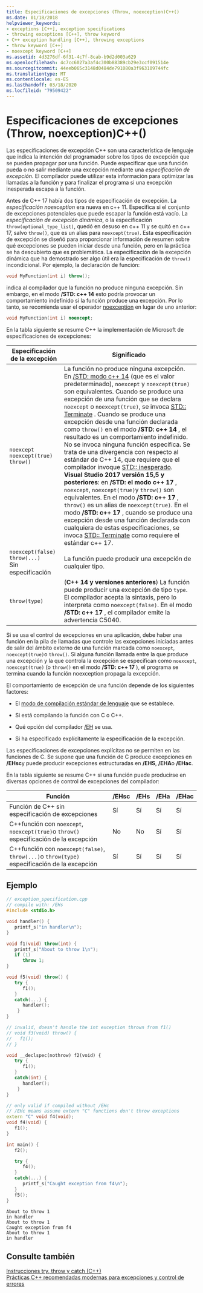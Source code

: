 ```yaml
---
title: Especificaciones de excepciones (Throw, noexception)C++()
ms.date: 01/18/2018
helpviewer_keywords:
- exceptions [C++], exception specifications
- throwing exceptions [C++], throw keyword
- C++ exception handling [C++], throwing exceptions
- throw keyword [C++]
- noexcept keyword [C++]
ms.assetid: 4d3276df-6f31-4c7f-8cab-b9d2d003a629
ms.openlocfilehash: 4c7cc6027a3af4c300b88389cb29e3ccf091514e
ms.sourcegitcommit: 44eeb065c3148d0484de791080a3f963109744fc
ms.translationtype: MT
ms.contentlocale: es-ES
ms.lasthandoff: 03/18/2020
ms.locfileid: "79509422"
---
```

# <a name="exception-specifications-throw-noexcept-c"></a>Especificaciones de excepciones (Throw, noexception)C++()

Las especificaciones de excepción C++ son una característica de lenguaje que indica la intención del programador sobre los tipos de excepción que se pueden propagar por una función. Puede especificar que una función pueda o no salir mediante una excepción mediante una *especificación de excepción*. El compilador puede utilizar esta información para optimizar las llamadas a la función y para finalizar el programa si una excepción inesperada escapa a la función.

Antes de C++ 17 había dos tipos de especificación de excepción. La *especificación noexception* era nueva en c++ 11. Especifica si el conjunto de excepciones potenciales que puede escapar la función está vacío. La *especificación de excepción dinámica*, o la especificación `throw(optional_type_list)`, quedó en desuso en c++ 11 y se quitó en c++ 17, salvo `throw()`, que es un alias para `noexcept(true)`. Esta especificación de excepción se diseñó para proporcionar información de resumen sobre qué excepciones se pueden iniciar desde una función, pero en la práctica se ha descubierto que es problemática. La especificación de la excepción dinámica que ha demostrado ser algo útil era la especificación de `throw()` incondicional. Por ejemplo, la declaración de función:

```cpp
void MyFunction(int i) throw();
```

indica al compilador que la función no produce ninguna excepción. Sin embargo, en el modo **/STD: c++ 14** esto podría provocar un comportamiento indefinido si la función produce una excepción. Por lo tanto, se recomienda usar el operador [noexception](../cpp/noexcept-cpp.md) en lugar de uno anterior:

```cpp
void MyFunction(int i) noexcept;
```

En la tabla siguiente se resume C++ la implementación de Microsoft de especificaciones de excepciones:

|Especificación de la excepción|Significado|
|-----------------------------|-------------|
|`noexcept`<br/>`noexcept(true)`<br/>`throw()`|La función no produce ninguna excepción. En [/STD: modo c++ 14](../build/reference/std-specify-language-standard-version.md) (que es el valor predeterminado), `noexcept` y `noexcept(true)` son equivalentes. Cuando se produce una excepción de una función que se declara `noexcept` o `noexcept(true)`, se invoca [STD:: Terminate](../standard-library/exception-functions.md#terminate) . Cuando se produce una excepción desde una función declarada como `throw()` en el modo **/STD: c++ 14** , el resultado es un comportamiento indefinido. No se invoca ninguna función específica. Se trata de una divergencia con respecto al estándar de C++ 14, que requiere que el compilador invoque [STD:: inesperado](../standard-library/exception-functions.md#unexpected).  <br/> **Visual Studio 2017 versión 15,5 y posteriores**: en **/STD: el modo c++ 17** , `noexcept`, `noexcept(true)`y `throw()` son equivalentes. En el modo **/STD: c++ 17** , `throw()` es un alias de `noexcept(true)`. En el modo **/STD: c++ 17** , cuando se produce una excepción desde una función declarada con cualquiera de estas especificaciones, se invoca [STD:: Terminate](../standard-library/exception-functions.md#terminate) como requiere el estándar c++ 17.|
|`noexcept(false)`<br/>`throw(...)`<br/>Sin especificación|La función puede producir una excepción de cualquier tipo.|
|`throw(type)`| (**C++ 14 y versiones anteriores**) La función puede producir una excepción de tipo `type`. El compilador acepta la sintaxis, pero lo interpreta como `noexcept(false)`. En el modo **/STD: c++ 17** , el compilador emite la advertencia C5040.|

Si se usa el control de excepciones en una aplicación, debe haber una función en la pila de llamadas que controle las excepciones iniciadas antes de salir del ámbito externo de una función marcada como `noexcept`, `noexcept(true)`o `throw()`. Si alguna función llamada entre la que produce una excepción y la que controla la excepción se especifican como `noexcept`, `noexcept(true)` (o `throw()` en el modo **/STD: c++ 17** ), el programa se termina cuando la función noexception propaga la excepción.

El comportamiento de excepción de una función depende de los siguientes factores:

- El [modo de compilación estándar de lenguaje](../build/reference/std-specify-language-standard-version.md) que se establece.
- Si está compilando la función con C o C++.

- Qué opción del compilador [/EH](../build/reference/eh-exception-handling-model.md) se usa.

- Si ha especificado explícitamente la especificación de la excepción.

Las especificaciones de excepciones explícitas no se permiten en las funciones de C. Se supone que una función de C produce excepciones en **/EHsc**y puede producir excepciones estructuradas en **/EHS**, **/EHA**o **/EHac**.

En la tabla siguiente se resume C++ si una función puede producirse en diversas opciones de control de excepciones del compilador:

|Función|/EHsc|/EHs|/EHa|/EHac|
|--------------|------------|-----------|-----------|------------|
|Función de C++ sin especificación de excepciones|Sí|Sí|Sí|Sí|
|C++función con `noexcept`, `noexcept(true)`o `throw()` especificación de la excepción|No|No|Sí|Sí|
|C++función con `noexcept(false)`, `throw(...)`o `throw(type)` especificación de la excepción|Sí|Sí|Sí|Sí|

## <a name="example"></a>Ejemplo

```cpp
// exception_specification.cpp
// compile with: /EHs
#include <stdio.h>

void handler() {
   printf_s("in handler\n");
}

void f1(void) throw(int) {
   printf_s("About to throw 1\n");
   if (1)
      throw 1;
}

void f5(void) throw() {
   try {
      f1();
   }
   catch(...) {
      handler();
    }
}

// invalid, doesn't handle the int exception thrown from f1()
// void f3(void) throw() {
//   f1();
// }

void __declspec(nothrow) f2(void) {
   try {
      f1();
   }
   catch(int) {
      handler();
    }
}

// only valid if compiled without /EHc
// /EHc means assume extern "C" functions don't throw exceptions
extern "C" void f4(void);
void f4(void) {
   f1();
}

int main() {
   f2();

   try {
      f4();
   }
   catch(...) {
      printf_s("Caught exception from f4\n");
   }
   f5();
}
```

```Output
About to throw 1
in handler
About to throw 1
Caught exception from f4
About to throw 1
in handler
```

## <a name="see-also"></a>Consulte también

[Instrucciones try, throw y catch (C++)](../cpp/try-throw-and-catch-statements-cpp.md)<br/>
[Prácticas C++ recomendadas modernas para excepciones y control de errores](errors-and-exception-handling-modern-cpp.md)